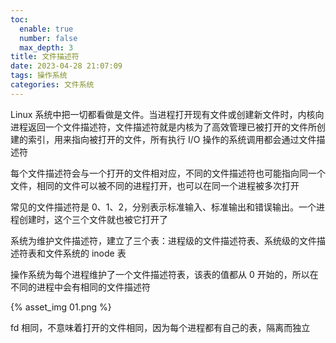 ```yaml
---
toc:
  enable: true
  number: false
  max_depth: 3
title: 文件描述符
date: 2023-04-28 21:07:09
tags: 操作系统
categories: 文件系统
---
```


Linux 系统中把一切都看做是文件。当进程打开现有文件或创建新文件时，内核向进程返回一个文件描述符，文件描述符就是内核为了高效管理已被打开的文件所创建的索引，用来指向被打开的文件，所有执行 I/O 操作的系统调用都会通过文件描述符

每个文件描述符会与一个打开的文件相对应，不同的文件描述符也可能指向同一个文件，相同的文件可以被不同的进程打开，也可以在同一个进程被多次打开

常见的文件描述符是 0、1、2，分别表示标准输入、标准输出和错误输出。一个进程创建时，这个三个文件就也被它打开了

系统为维护文件描述符，建立了三个表：进程级的文件描述符表、系统级的文件描述符表和文件系统的 inode 表

操作系统为每个进程维护了一个文件描述符表，该表的值都从 0 开始的，所以在不同的进程中会有相同的文件描述符

{% asset_img 01.png %}

fd 相同，不意味着打开的文件相同，因为每个进程都有自己的表，隔离而独立